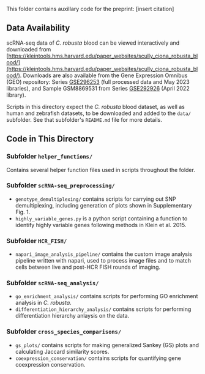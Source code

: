 This folder contains auxillary code for the preprint: [insert citation]

## Data Availability
scRNA-seq data of _C. robusta_ blood can be viewed interactively and downloaded from [https://kleintools.hms.harvard.edu/paper_websites/scully_ciona_robusta_blood/](https://kleintools.hms.harvard.edu/paper_websites/scully_ciona_robusta_blood/). Downloads are also available from the Gene Expression Omnibus (GEO) repository: Series [GSE296253](https://www.ncbi.nlm.nih.gov/geo/query/acc.cgi?acc=GSE296253) (full processed data and May 2023 libraries), and Sample GSM8869531 from Series [GSE292926](https://www.ncbi.nlm.nih.gov/geo/query/acc.cgi?acc=GSE292926) (April 2022 library).

Scripts in this directory expect the _C. robusta_ blood dataset, as well as human and zebrafish datasets, to be downloaded and added to the `data/` subfolder. See that subfolder's `README.md` file for more details.

## Code in This Directory

### Subfolder `helper_functions/`
Contains several helper function files used in scripts throughout the folder.

### Subfolder `scRNA-seq_preprocessing/`
- `genotype_demultiplexing/` contains scripts for carrying out SNP demultiplexing, including generation of plots shown in Supplementary Fig. 1.
- `highly_variable_genes.py` is a python script containing a function to identify highly variable genes following methods in Klein et al. 2015.

### Subfolder `HCR_FISH/`
- `napari_image_analysis_pipeline/` contains the custom image analysis pipeline written with napari, used to process image files and to match cells between live and post-HCR FISH rounds of imaging.

### Subfolder `scRNA-seq_analysis/`
- `go_enrichment_analysis/` contains scripts for performing GO enrichment analysis in _C. robusta_.
- `differentiation_hierarchy_analysis/` contains scripts for performing differentiation hierarchy anlaysis on the data.

### Subfolder `cross_species_comparisons/`
- `gs_plots/` contains scripts for making generalized Sankey (GS) plots and calculating Jaccard similarity scores.
- `coexpression_conservation/` contains scripts for quantifying gene coexpression conservation.
